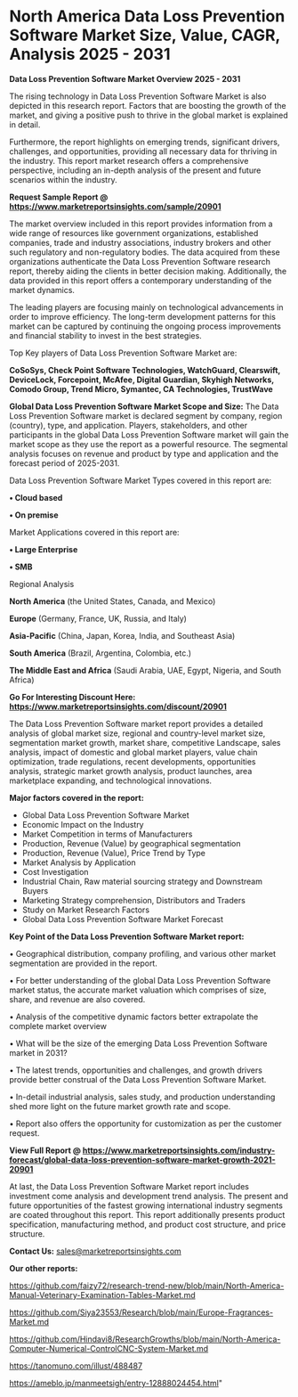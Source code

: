 # North America Data Loss Prevention Software Market Size, Value, CAGR, Analysis 2025 - 2031

<Strong> Data Loss Prevention Software Market Overview 2025 - 2031</strong>

The rising technology in Data Loss Prevention Software Market is also depicted in this research report. Factors that are boosting the growth of the market, and giving a positive push to thrive in the global market is explained in detail.

Furthermore, the report highlights on emerging trends, significant drivers, challenges, and opportunities, providing all necessary data for thriving in the industry. This report market research offers a comprehensive perspective, including an in-depth analysis of the present and future scenarios within the industry.

<strong>Request Sample Report @ <a href=https://www.marketreportsinsights.com/sample/20901>https://www.marketreportsinsights.com/sample/20901</a></strong>

The market overview included in this report provides information from a wide range of resources like government organizations, established companies, trade and industry associations, industry brokers and other such regulatory and non-regulatory bodies. The data acquired from these organizations authenticate the Data Loss Prevention Software research report, thereby aiding the clients in better decision making. Additionally, the data provided in this report offers a contemporary understanding of the market dynamics.

The leading players are focusing mainly on technological advancements in order to improve efficiency. The long-term development patterns for this market can be captured by continuing the ongoing process improvements and financial stability to invest in the best strategies.

Top Key players of Data Loss Prevention Software Market are:

<strong>CoSoSys, Check Point Software Technologies, WatchGuard, Clearswift, DeviceLock, Forcepoint, McAfee, Digital Guardian, Skyhigh Networks, Comodo Group, Trend Micro, Symantec, CA Technologies, TrustWave</strong>

<strong><b>Global Data Loss Prevention Software Market Scope and Size:</b></strong>
The Data Loss Prevention Software market is declared segment by company, region (country), type, and application. Players, stakeholders, and other participants in the global Data Loss Prevention Software market will gain the market scope as they use the report as a powerful resource. The segmental analysis focuses on revenue and product by type and application and the forecast period of 2025-2031.

Data Loss Prevention Software Market Types covered in this report are:

<strong>• Cloud based

• On premise</strong>

Market Applications covered in this report are:

<strong>• Large Enterprise

• SMB</strong> 

Regional Analysis

<strong>North America</strong> (the United States, Canada, and Mexico)

<strong>Europe</strong> (Germany, France, UK, Russia, and Italy)

<strong>Asia-Pacific</strong> (China, Japan, Korea, India, and Southeast Asia)

<strong>South America</strong> (Brazil, Argentina, Colombia, etc.)

<strong>The Middle East and Africa</strong> (Saudi Arabia, UAE, Egypt, Nigeria, and South Africa)

<strong>Go For Interesting Discount Here: <a href=https://www.marketreportsinsights.com/discount/20901>https://www.marketreportsinsights.com/discount/20901</a></strong>

The Data Loss Prevention Software market report provides a detailed analysis of global market size, regional and country-level market size, segmentation market growth, market share, competitive Landscape, sales analysis, impact of domestic and global market players, value chain optimization, trade regulations, recent developments, opportunities analysis, strategic market growth analysis, product launches, area marketplace expanding, and technological innovations.

<strong><b>Major factors covered in the report:</b></strong>
<ul>
  <li>Global Data Loss Prevention Software Market </li>
  <li>Economic Impact on the Industry</li>
  <li>Market Competition in terms of Manufacturers</li>
  <li>Production, Revenue (Value) by geographical segmentation</li>
  <li>Production, Revenue (Value), Price Trend by Type</li>
  <li>Market Analysis by Application</li>
  <li>Cost Investigation</li>
  <li>Industrial Chain, Raw material sourcing strategy and Downstream Buyers</li>
  <li>Marketing Strategy comprehension, Distributors and Traders</li>
  <li>Study on Market Research Factors</li>
  <li>Global Data Loss Prevention Software Market Forecast</li>
</ul>

<strong><b>Key Point of the Data Loss Prevention Software Market report:</b></strong>

• Geographical distribution, company profiling, and various other market segmentation are provided in the report.

• For better understanding of the global Data Loss Prevention Software market status, the accurate market valuation which comprises of size, share, and revenue are also covered.

• Analysis of the competitive dynamic factors better extrapolate the complete market overview

• What will be the size of the emerging Data Loss Prevention Software market in 2031?

• The latest trends, opportunities and challenges, and growth drivers provide better construal of the Data Loss Prevention Software Market.

• In-detail industrial analysis, sales study, and production understanding shed more light on the future market growth rate and scope.

• Report also offers the opportunity for customization as per the customer request.

<strong><b>View Full Report @ <a href=https://www.marketreportsinsights.com/industry-forecast/global-data-loss-prevention-software-market-growth-2021-20901>https://www.marketreportsinsights.com/industry-forecast/global-data-loss-prevention-software-market-growth-2021-20901</a></b></strong>


At last, the Data Loss Prevention Software Market report includes investment come analysis and development trend analysis. The present and future opportunities of the fastest growing international industry segments are coated throughout this report. This report additionally presents product specification, manufacturing method, and product cost structure, and price structure.

<strong>Contact Us:</strong>
sales@marketreportsinsights.com

<strong>Our other reports:</strong>

<a href=https://github.com/faizy72/research-trend-new/blob/main/North-America-Manual-Veterinary-Examination-Tables-Market.md>https://github.com/faizy72/research-trend-new/blob/main/North-America-Manual-Veterinary-Examination-Tables-Market.md</a>

<a href=https://github.com/Siya23553/Research/blob/main/Europe-Fragrances-Market.md>https://github.com/Siya23553/Research/blob/main/Europe-Fragrances-Market.md</a>

<a href=https://github.com/Hindavi8/ResearchGrowths/blob/main/North-America-Computer-Numerical-ControlCNC-System-Market.md>https://github.com/Hindavi8/ResearchGrowths/blob/main/North-America-Computer-Numerical-ControlCNC-System-Market.md</a>

<a href=https://tanomuno.com/illust/488487>https://tanomuno.com/illust/488487</a>

<a href=https://ameblo.jp/manmeetsigh/entry-12888024454.html>https://ameblo.jp/manmeetsigh/entry-12888024454.html</a>"
